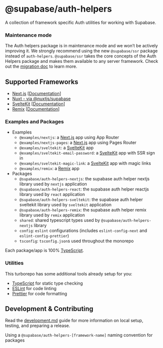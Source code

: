 # @supabase/auth-helpers

A collection of framework specific Auth utilities for working with Supabase.

### Maintenance mode

The Auth helpers package is in maintenance mode and we won’t be actively improving it. We strongly recommend using the new `@supabase/ssr` package instead of `auth-helpers`. `@supabase/ssr` takes the core concepts of the Auth Helpers package and makes them available to any server framework. Check out the [migration doc](https://supabase.com/docs/guides/auth/server-side/migrating-to-ssr-from-auth-helpers) to learn more.

## Supported Frameworks

- [Next.js](https://nextjs.org) [[Documentation](https://supabase.com/docs/guides/auth/auth-helpers/nextjs)]
- [Nuxt - via @nuxtjs/supabase](https://supabase.nuxtjs.org/)
- [SvelteKit](https://kit.svelte.dev) [[Documentation](https://supabase.com/docs/guides/auth/auth-helpers/sveltekit)]
- [Remix](https://remix.run/) [[Documentation](https://supabase.com/docs/guides/auth/auth-helpers/remix)]

### Examples and Packages

- Examples
  - `@examples/nextjs`: a [Next.js](https://nextjs.org) app using App Router
  - `@examples/nextjs-pages`: a [Next.js](https://nextjs.org) app using Pages Router
  - `@examples/sveltekit`: a [SvelteKit](https://kit.svelte.dev) app
  - `@examples/sveltekit-email-password`: a [SvelteKit](https://kit.svelte.dev) app with SSR sign in
  - `@examples/sveltekit-magic-link`: a [SvelteKit](https://kit.svelte.dev) app with magic links
  - `@examples/remix`: a [Remix](https://remix.run/) app
- Packages
  - `@supabase/auth-helpers-nextjs`: the supabase auth helper nextjs library used by `nextjs` application
  - `@supabase/auth-helpers-react`: the supabase auth helper reactjs library used by `react` application
  - `@supabase/auth-helpers-sveltekit`: the supabase auth helper sveltekit library used by `sveltekit` application
  - `@supabase/auth-helpers-remix`: the supabase auth helper remix library used by `remix` application
  - `shared`: shared typescript types used by `@supabase/auth-helpers-nextjs` library
  - `config`: `eslint` configurations (includes `eslint-config-next` and `eslint-config-prettier`)
  - `tsconfig`: `tsconfig.json`s used throughout the monorepo

Each package/app is 100% [TypeScript](https://www.typescriptlang.org/).

### Utilities

This turborepo has some additional tools already setup for you:

- [TypeScript](https://www.typescriptlang.org/) for static type checking
- [ESLint](https://eslint.org/) for code linting
- [Prettier](https://prettier.io) for code formatting

## Development & Contributing

Read the [development.md](./development.md) guide for more information on local setup, testing, and preparing a release.

Using a `@supabase/auth-helpers-[framework-name]` naming convention for packages
